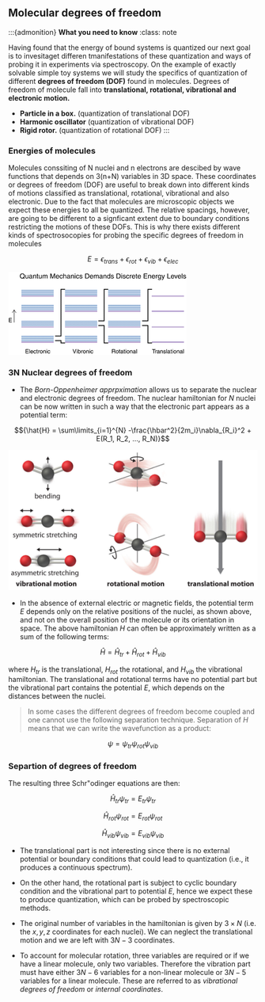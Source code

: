 

## Molecular degrees of freedom

:::{admonition} **What you need to know**
:class: note

Having found that the energy of bound systems is quantized our next goal is to invesitaget differen tmanifestations of these quantization and ways of probing it in experiments via spectroscopy. On the example of exactly solvable simple toy systems  we will study the specifics of quantization of different **degrees of freedom (DOF)** found in molecules. Degrees of freedom of molecule fall into **translational, rotational, vibrational and electronic motion.** 

- **Particle in a box.** (quantization of translational DOF)
- **Harmonic oscillator** (quantization of vibrational DOF)
- **Rigid rotor.**  (quantization of rotational DOF)
:::

###  Energies of molecules

Molecules conssiting of N nuclei and n electrons are descibed by wave functions that depends on 3(n+N) variables in 3D space.  These coordinates or degrees of freedom (DOF)  are useful to break down into different kinds of motions classified as translational, rotational, vibrational and also electronic. Due to the fact that molecules are microscopic objects we expect these energies to all be quantized. The relative spacings, however, are going to be different to a signficant extent due to boundary conditions restricting the motions of these DOFs. This is why there exists different kinds of spectrosocopies for probing the specific degrees of freedom in molecules

$$E= \epsilon_{trans}+ \epsilon_{rot}+ \epsilon_{vib}+\epsilon_{elec}$$



![](./images/Levels1.gif)



### 3N Nuclear degrees of freedom 

- The *Born-Oppenheimer apprpximation* allows us to separate the nuclear and electronic degrees of freedom. The nuclear hamiltonian for $N$ nuclei can be now written in such a way that the electronic part appears as a potential term:

$${\hat{H} = \sum\limits_{i=1}^{N} -\frac{\hbar^2}{2m_i}\nabla_{R_i}^2 + E(R_1, R_2, ..., R_N)}$$

![](./images/mol-DOF.jpg)


- In the absence of external electric or magnetic fields, the potential term $E$ depends only on the relative positions of the nuclei, as shown above, and not on the overall position of the molecule or its orientation in space. The above hamiltonian $H$ can often be approximately written as a sum of the following terms:

$${\hat{H} = \hat{H}_{tr} + \hat{H}_{rot} + \hat{H}_{vib}}$$

where $H_{tr}$ is the translational, $H_{rot}$ the rotational, and $H_{vib}$ the vibrational hamiltonian. The translational and rotational terms have no potential part but the vibrational part contains the potential $E$, which depends on the distances between the nuclei. 

> In some cases the different degrees of freedom  become coupled and one cannot use the following separation technique. Separation of $H$ means that we can write the wavefunction as a product:

$${\psi = \psi_{tr}\psi_{rot}\psi_{vib}}$$

### Separtion of degrees of freedom

The resulting three Schr\"odinger equations are then:

$${\hat{H}_{tr}\psi_{tr} = E_{tr}\psi_{tr}}$$

$${\hat{H}_{rot}\psi_{rot} = E_{rot}\psi_{rot}}$$

$${\hat{H}_{vib}\psi_{vib} = E_{vib}\psi_{vib}}$$

- The translational part is not interesting since there is no external potential or boundary conditions that could lead to quantization (i.e., it produces a continuous spectrum). 
  
- On the other hand, the rotational part is subject to cyclic boundary condition and the vibrational part to potential $E$, hence we expect these to produce quantization, which can be probed by spectroscopic methods.

- The original number of variables in the hamiltonian is given by $3\times N$ (i.e. the $x,y,z$ coordinates for each nuclei). We can neglect the translational motion and we are left with $3N - 3$ coordinates. 
  
- To account for molecular rotation, three variables are required or if we have a linear molecule, only two variables. Therefore the vibration part must have either $3N - 6$ variables for a non-linear molecule or $3N - 5$ variables for a linear molecule. These are referred to as *vibrational degrees of freedom* or *internal coordinates*.


